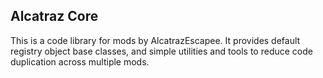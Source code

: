 ## Alcatraz Core

This is a code library for mods by AlcatrazEscapee. It provides default registry object base classes, and simple utilities and tools to reduce code duplication across multiple mods.
